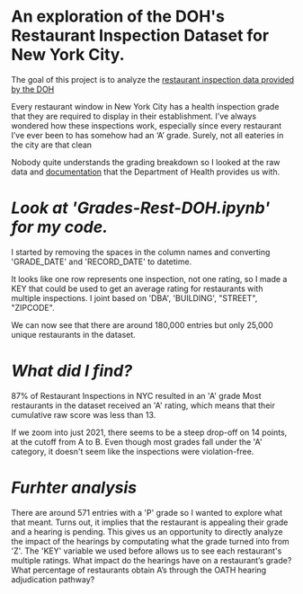 # **An exploration of the DOH's Restaurant Inspection Dataset for New York City.**
The goal of this project is to analyze the [restaurant inspection data provided by the DOH](https://data.cityofnewyork.us/Health/DOHMH-New-York-City-Restaurant-Inspection-Results/43nn-pn8j)

Every restaurant window in New York City has a health inspection grade that they are required to display in their establishment. I’ve always wondered how these inspections work, especially since every restaurant I’ve ever been to has somehow had an ‘A’ grade. Surely, not all eateries in the city are that clean

Nobody quite understands the grading breakdown so I looked at the raw data and [documentation](https://www.opendatanetwork.com/dataset/data.cityofnewyork.us/43nn-pn8j) that the Department of Health provides us with.

# *Look at 'Grades-Rest-DOH.ipynb' for my code.*

I started by removing the spaces in the column names and converting 'GRADE_DATE' and 'RECORD_DATE' to datetime. 

It looks like one row represents one inspection, not one rating, so I made a KEY that could be used to get an average rating for restaurants with multiple inspections. I joint based on 'DBA', 'BUILDING', "STREET", "ZIPCODE". 

We can now see that there are around 180,000 entries but only 25,000 unique restaurants in the dataset.

# *What did I find?*
87% of Restaurant Inspections in NYC resulted in an 'A' grade
Most restaurants in the dataset received an 'A' rating, which means that their cumulative raw score was less than 13.

If we zoom into just 2021, there seems to be a steep drop-off on 14 points, at the cutoff from A to B. Even though most grades fall under the 'A' category, it doesn't seem like the inspections were violation-free.

# *Furhter analysis*
There are around 571 entries with a 'P' grade so I wanted to explore what that meant. Turns out, it implies that the restaurant is appealing their grade and a hearing is pending. This gives us an opportunity to directly analyze the impact of the hearings by computating what the grade turned into from 'Z'. The 'KEY' variable we used before allows us to see each restaurant's multiple ratings. What impact do the hearings have on a restaurant’s grade? What percentage of restaurants obtain A’s through the OATH hearing adjudication pathway?
